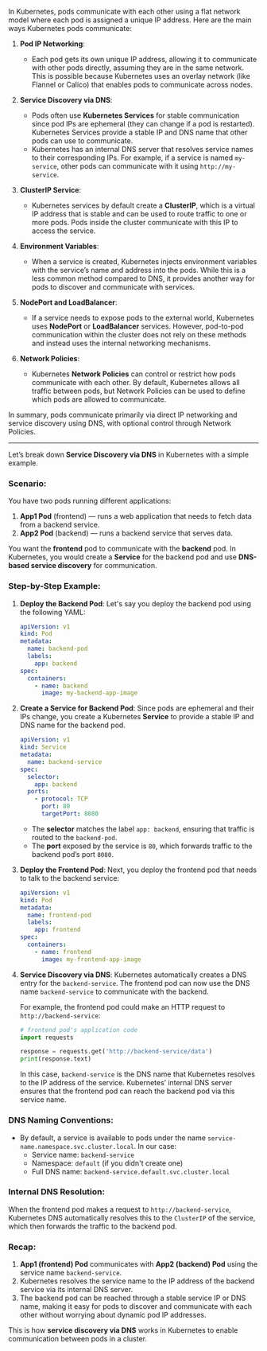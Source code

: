 In Kubernetes, pods communicate with each other using a flat network model where each pod is assigned a unique IP address. Here are the main ways Kubernetes pods communicate:

1. **Pod IP Networking**: 
   - Each pod gets its own unique IP address, allowing it to communicate with other pods directly, assuming they are in the same network. This is possible because Kubernetes uses an overlay network (like Flannel or Calico) that enables pods to communicate across nodes.

2. **Service Discovery via DNS**:
   - Pods often use **Kubernetes Services** for stable communication since pod IPs are ephemeral (they can change if a pod is restarted). Kubernetes Services provide a stable IP and DNS name that other pods can use to communicate.
   - Kubernetes has an internal DNS server that resolves service names to their corresponding IPs. For example, if a service is named `my-service`, other pods can communicate with it using `http://my-service`.

3. **ClusterIP Service**:
   - Kubernetes services by default create a **ClusterIP**, which is a virtual IP address that is stable and can be used to route traffic to one or more pods. Pods inside the cluster communicate with this IP to access the service.

4. **Environment Variables**:
   - When a service is created, Kubernetes injects environment variables with the service’s name and address into the pods. While this is a less common method compared to DNS, it provides another way for pods to discover and communicate with services.

5. **NodePort and LoadBalancer**:
   - If a service needs to expose pods to the external world, Kubernetes uses **NodePort** or **LoadBalancer** services. However, pod-to-pod communication within the cluster does not rely on these methods and instead uses the internal networking mechanisms.

6. **Network Policies**:
   - Kubernetes **Network Policies** can control or restrict how pods communicate with each other. By default, Kubernetes allows all traffic between pods, but Network Policies can be used to define which pods are allowed to communicate.

In summary, pods communicate primarily via direct IP networking and service discovery using DNS, with optional control through Network Policies.

---------
Let’s break down **Service Discovery via DNS** in Kubernetes with a simple example.

### Scenario:

You have two pods running different applications:

1. **App1 Pod** (frontend) — runs a web application that needs to fetch data from a backend service.
2. **App2 Pod** (backend) — runs a backend service that serves data.

You want the **frontend** pod to communicate with the **backend** pod. In Kubernetes, you would create a **Service** for the backend pod and use **DNS-based service discovery** for communication.

### Step-by-Step Example:

1. **Deploy the Backend Pod**:
   Let's say you deploy the backend pod using the following YAML:
   
   ```yaml
   apiVersion: v1
   kind: Pod
   metadata:
     name: backend-pod
     labels:
       app: backend
   spec:
     containers:
       - name: backend
         image: my-backend-app-image
   ```

2. **Create a Service for Backend Pod**:
   Since pods are ephemeral and their IPs change, you create a Kubernetes **Service** to provide a stable IP and DNS name for the backend pod.

   ```yaml
   apiVersion: v1
   kind: Service
   metadata:
     name: backend-service
   spec:
     selector:
       app: backend
     ports:
       - protocol: TCP
         port: 80
         targetPort: 8080
   ```

   - The **selector** matches the label `app: backend`, ensuring that traffic is routed to the `backend-pod`.
   - The **port** exposed by the service is `80`, which forwards traffic to the backend pod’s port `8080`.

3. **Deploy the Frontend Pod**:
   Next, you deploy the frontend pod that needs to talk to the backend service:

   ```yaml
   apiVersion: v1
   kind: Pod
   metadata:
     name: frontend-pod
     labels:
       app: frontend
   spec:
     containers:
       - name: frontend
         image: my-frontend-app-image
   ```

4. **Service Discovery via DNS**:
   Kubernetes automatically creates a DNS entry for the `backend-service`. The frontend pod can now use the DNS name `backend-service` to communicate with the backend.

   For example, the frontend pod could make an HTTP request to `http://backend-service`:

   ```python
   # frontend pod's application code
   import requests

   response = requests.get('http://backend-service/data')
   print(response.text)
   ```

   In this case, `backend-service` is the DNS name that Kubernetes resolves to the IP address of the service. Kubernetes’ internal DNS server ensures that the frontend pod can reach the backend pod via this service name.

### DNS Naming Conventions:

- By default, a service is available to pods under the name `service-name.namespace.svc.cluster.local`. In our case:
  - Service name: `backend-service`
  - Namespace: `default` (if you didn't create one)
  - Full DNS name: `backend-service.default.svc.cluster.local`

### Internal DNS Resolution:

When the frontend pod makes a request to `http://backend-service`, Kubernetes DNS automatically resolves this to the `ClusterIP` of the service, which then forwards the traffic to the backend pod.

### Recap:

1. **App1 (frontend) Pod** communicates with **App2 (backend) Pod** using the service name `backend-service`.
2. Kubernetes resolves the service name to the IP address of the backend service via its internal DNS server.
3. The backend pod can be reached through a stable service IP or DNS name, making it easy for pods to discover and communicate with each other without worrying about dynamic pod IP addresses.

This is how **service discovery via DNS** works in Kubernetes to enable communication between pods in a cluster.
